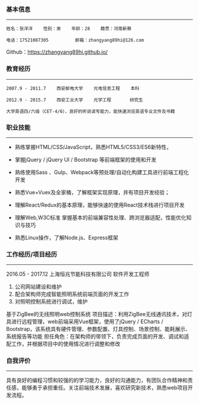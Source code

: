 
### 基本信息
---
```
姓名：张洋洋    性别：男    年龄：28    籍贯：河南新蔡

电话：17521087305          邮箱：zhangyang89hi@126.com
```
Github：https://zhangyang89hi.github.io/

### 教育经历
---
```
2007.9 - 2011.7    西安邮电大学    光电信息工程    本科  

2012.9 - 2015.7    西安工业大学    光学工程       研究生

大学英语四/六级（CET-4/6），良好的听说读写能力，能快速浏览英语专业文件及书籍
```

### 职业技能
---
+ 熟练掌握HTML/CSS/JavaScript，熟悉HTML5/CSS3/ES6新特性，

+ 掌握jQuery / jQuery UI / Bootstrap 等前端框架的使用和开发

+ 熟练使用Sass 、Gulp、Webpack等预处理/自动化构建工具进行前端工程化开发

+ 熟悉Vue+Vuex及全家桶，了解框架实现原理，并有项目开发经验；

+ 理解React/Redux的基本原理，能够快速的使用React技术栈进行项目开发

+ 理解Web,W3C标准 掌握基本的前端兼容性处理、跨浏览器适配，性能优化知识与技巧

+ 熟悉Linux操作，了解Node.js、Express框架
### 工作经历/项目经历
---
2016.05 - 2017.12          上海恒兆节能科技有限公司            软件开发工程师
1. 公司网站建设和维护
2. 配合架构师完成智能照明系统前端页面的开发工作
3. 对照明控制系统进行调试，维护

基于ZigBee的无线照明web控制系统
项目描述：利用ZigBee无线通讯技术，对灯具进行远程管理，web前端采用Vue框架，使用了jQuery / ECharts / Bootstrap，该系统具有硬件管理、参数配置、灯具控制、场景控制、能耗展示、系统报告等功能
担任角色：在架构师的带领下，负责完成页面的开发、调试和适配工作，并根据项目中的使用情况进行调整和修改

### 自我评价
---
具有良好的编程习惯和较强的的学习能力，良好的沟通能力，有团队合作精神和责任感，能够勇于承担重任。关注前端技术发展，喜欢研究新技术，熟悉web项目开发流程。

<!--
![dashboard](./picture/dashboard.png)
![dashboard](./picture/deviceMap.png)
![dashboard](./picture/deviceManage.png)
![dashboard](./picture/user.png)
![dashboard](./picture/warning.png)
![dashboard](./picture/mobile.png)
-->
